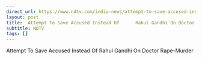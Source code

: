 ```yaml
---
direct_url: https://www.ndtv.com/india-news/attempt-to-save-accused-instead-of-rahul-gandhi-on-doctor-rape-murder-6336131
layout: post
title:  Attempt To Save Accused Instead Of      Rahul Gandhi On Doctor Rape-Murder
subtitle: NDTV
tags: []
---
```


 Attempt To Save Accused Instead Of      Rahul Gandhi On Doctor Rape-Murder
